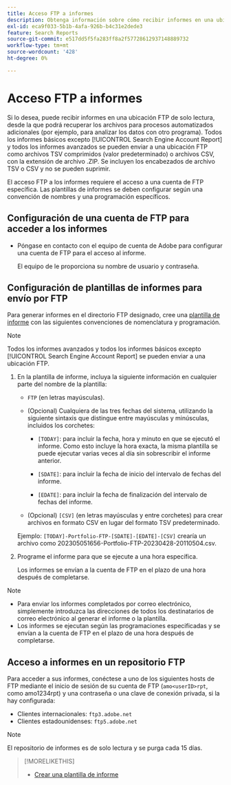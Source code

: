 ```yaml
---
title: Acceso FTP a informes
description: Obtenga información sobre cómo recibir informes en una ubicación FTP de solo lectura.
exl-id: eca9f033-5b1b-4afa-926b-b4c31e2dede3
feature: Search Reports
source-git-commit: e517dd5f5fa283ff8a2f57728612937148889732
workflow-type: tm+mt
source-wordcount: '428'
ht-degree: 0%

---
```


# Acceso FTP a informes

Si lo desea, puede recibir informes en una ubicación FTP de solo lectura, desde la que podrá recuperar los archivos para procesos automatizados adicionales (por ejemplo, para analizar los datos con otro programa). Todos los informes básicos excepto [!UICONTROL Search Engine Account Report] y todos los informes avanzados se pueden enviar a una ubicación FTP como archivos TSV comprimidos (valor predeterminado) o archivos CSV, con la extensión de archivo .ZIP. Se incluyen los encabezados de archivo TSV o CSV y no se pueden suprimir.

El acceso FTP a los informes requiere el acceso a una cuenta de FTP específica. Las plantillas de informes se deben configurar según una convención de nombres y una programación específicos.

## Configuración de una cuenta de FTP para acceder a los informes

* Póngase en contacto con el equipo de cuenta de Adobe para configurar una cuenta de FTP para el acceso al informe.

  El equipo de le proporciona su nombre de usuario y contraseña.

## Configuración de plantillas de informes para envío por FTP

Para generar informes en el directorio FTP designado, cree una [plantilla de informe](templates/template-create.md) con las siguientes convenciones de nomenclatura y programación.

>[!NOTE]
>
>Todos los informes avanzados y todos los informes básicos excepto [!UICONTROL Search Engine Account Report] se pueden enviar a una ubicación FTP.

1. En la plantilla de informe, incluya la siguiente información en cualquier parte del nombre de la plantilla:

   * `FTP` (en letras mayúsculas).

   * (Opcional) Cualquiera de las tres fechas del sistema, utilizando la siguiente sintaxis que distingue entre mayúsculas y minúsculas, incluidos los corchetes:

      * `[TODAY]`: para incluir la fecha, hora y minuto en que se ejecutó el informe. Como esto incluye la hora exacta, la misma plantilla se puede ejecutar varias veces al día sin sobrescribir el informe anterior.

      * `[SDATE]`: para incluir la fecha de inicio del intervalo de fechas del informe.

      * `[EDATE]`: para incluir la fecha de finalización del intervalo de fechas del informe.

   * (Opcional) `[CSV]` (en letras mayúsculas y entre corchetes) para crear archivos en formato CSV en lugar del formato TSV predeterminado.

   Ejemplo: `[TODAY]-Portfolio-FTP-[SDATE]-[EDATE]-[CSV]` crearía un archivo como 202305051656-Portfolio-FTP-20230428-20110504.csv.

1. Programe el informe para que se ejecute a una hora específica.

   Los informes se envían a la cuenta de FTP en el plazo de una hora después de completarse.

>[!NOTE]
>
>* Para enviar los informes completados por correo electrónico, simplemente introduzca las direcciones de todos los destinatarios de correo electrónico al generar el informe o la plantilla.
>* Los informes se ejecutan según las programaciones especificadas y se envían a la cuenta de FTP en el plazo de una hora después de completarse.

## Acceso a informes en un repositorio FTP

Para acceder a sus informes, conéctese a uno de los siguientes hosts de FTP mediante el inicio de sesión de su cuenta de FTP (`amo<userID>rpt`, como amo1234rpt) y una contraseña o una clave de conexión privada, si la hay configurada:

* Clientes internacionales: `ftp3.adobe.net`
* Clientes estadounidenses: `ftp5.adobe.net`

>[!NOTE]
>
>El repositorio de informes es de solo lectura y se purga cada 15 días.


>[!MORELIKETHIS]
>
>* [Crear una plantilla de informe](/help/search-social-commerce/reports/automation/templates/template-create.md)
